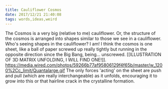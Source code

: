 ```yaml
---
title: Cauliflower Cosmos
date: 2017/12/21 21:40:08
tags: words,ideas,weird
---
```


The Cosmos is a very big (relative to me) cauliflower. Or, the structure of the cosmos is arranged into shapes similar to those we see in a cauliflower. Who's seeing shapes in the cauliflower? I am! I think the cosmos is one sheet, like a ball of paper screwed up really tightly but running in the opposite direction since the Big Bang, being... unscrewed. [[ILLUSTRATION OF 3D MATRIX UNFOLDING, I WILL FIND ONE!]]. https://media.wired.com/photos/59266b77af95806129f4f65b/master/w_1200%2Cc_limit/Quantalarge.gif The only forces 'acting' on the sheet are push and pull (which are really interchangeable) as it unfolds, encouraging it to grow into this or that hairline crack in the crystalline formation.
